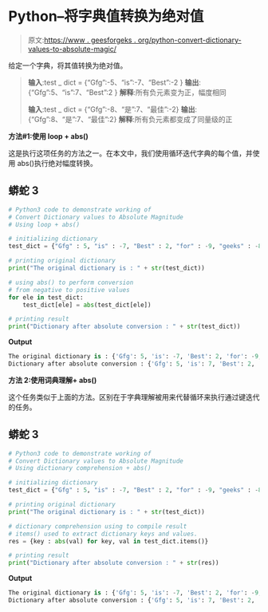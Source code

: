 # Python–将字典值转换为绝对值

> 原文:[https://www . geesforgeks . org/python-convert-dictionary-values-to-absolute-magic/](https://www.geeksforgeeks.org/python-convert-dictionary-values-to-absolute-magnitude/)

给定一个字典，将其值转换为绝对值。

> **输入**:test _ dict = {“Gfg”:-5、“is”:-7、“Best”:-2 }
> **输出**:{“Gfg”:5、“is”:7、“Best”:2 }
> **解释**:所有负元素变为正，幅度相同
> 
> **输入**:test _ dict = {“Gfg”:-8、“是”:7、“最佳”:-2}
> **输出**:{“Gfg”:8、“是”:7、“最佳”:2}
> **解释**:所有负元素都变成了同量级的正

**方法#1:使用 loop + abs()**

这是执行这项任务的方法之一。在本文中，我们使用循环迭代字典的每个值，并使用 abs()执行绝对幅度转换。

## 蟒蛇 3

```py
# Python3 code to demonstrate working of
# Convert Dictionary values to Absolute Magnitude
# Using loop + abs()

# initializing dictionary
test_dict = {"Gfg" : 5, "is" : -7, "Best" : 2, "for" : -9, "geeks" : -8}

# printing original dictionary
print("The original dictionary is : " + str(test_dict))

# using abs() to perform conversion
# from negative to positive values
for ele in test_dict:
    test_dict[ele] = abs(test_dict[ele])

# printing result
print("Dictionary after absolute conversion : " + str(test_dict))
```

**Output**

```py
The original dictionary is : {'Gfg': 5, 'is': -7, 'Best': 2, 'for': -9, 'geeks': -8}
Dictionary after absolute conversion : {'Gfg': 5, 'is': 7, 'Best': 2, 'for': 9, 'geeks': 8}
```

**方法 2:使用词典理解+ abs()**

这个任务类似于上面的方法。区别在于字典理解被用来代替循环来执行通过键迭代的任务。

## 蟒蛇 3

```py
# Python3 code to demonstrate working of
# Convert Dictionary values to Absolute Magnitude
# Using dictionary comprehension + abs()

# initializing dictionary
test_dict = {"Gfg" : 5, "is" : -7, "Best" : 2, "for" : -9, "geeks" : -8}

# printing original dictionary
print("The original dictionary is : " + str(test_dict))

# dictionary comprehension using to compile result
# items() used to extract dictionary keys and values.
res = {key : abs(val) for key, val in test_dict.items()}

# printing result
print("Dictionary after absolute conversion : " + str(res))
```

**Output**

```py
The original dictionary is : {'Gfg': 5, 'is': -7, 'Best': 2, 'for': -9, 'geeks': -8}
Dictionary after absolute conversion : {'Gfg': 5, 'is': 7, 'Best': 2, 'for': 9, 'geeks': 8}
```
